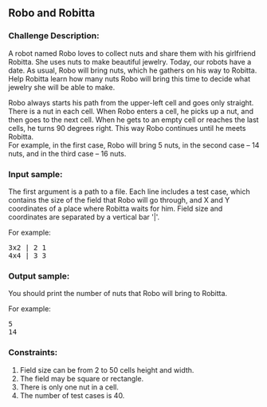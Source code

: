 <h2>Robo and Robitta</h2>

<h3>Challenge Description:</h3>

<p>
    A robot named Robo loves to collect nuts and share them with his girlfriend Robitta. She uses nuts to make beautiful
    jewelry. Today, our robots have a date. As usual, Robo will bring nuts, which he gathers on his way to Robitta.
    Help Robitta learn how many nuts Robo will bring this time to decide what jewelry she will be able to make.
</p>

<p>
    Robo always starts his path from the upper-left cell and goes only straight. There is a nut in each cell. When Robo
    enters a cell, he picks up a nut, and then goes to the next cell. When he gets to an empty cell or reaches the last
    cells, he turns 90 degrees right. This way Robo continues until he meets Robitta. <br>
    For example, in the first case, Robo will bring 5 nuts, in the second case &#x2013; 14 nuts, and in the third case &#x2013; 16 nuts.
<br>
</p>

<h3>Input sample:</h3>

<p>
    The first argument is a path to a file.  Each line includes a test case, which contains the size of the field that
    Robo will go through, and X and Y coordinates of a place where Robitta waits for him. Field size and coordinates
    are separated by a vertical bar &apos;|&apos;.
</p>

<p>
    For example:
</p>

<pre class="description-input-output">3x2 | 2 1
4x4 | 3 3</pre>

<h3>Output sample:</h3>

<p>
    You should print the number of nuts that Robo will bring to Robitta.
</p>

<p>
    For example:
</p>

<pre class="description-input-output">5
14</pre>

<h3>Constraints:</h3>
<ol>
<li>Field size can be from 2 to 50 cells height and width.</li>
<li>The field may be square or rectangle. </li>
<li>There is only one nut in a cell.</li>
<li>The number of test cases is 40.</li>
</ol>